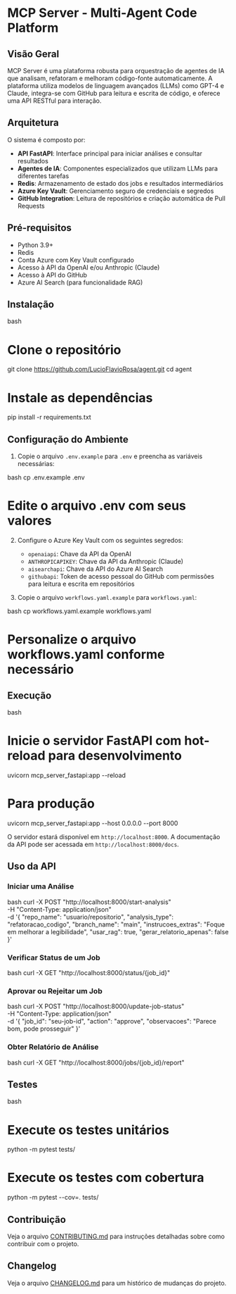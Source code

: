 # MCP Server - Multi-Agent Code Platform

## Visão Geral

MCP Server é uma plataforma robusta para orquestração de agentes de IA que analisam, refatoram e melhoram código-fonte automaticamente. A plataforma utiliza modelos de linguagem avançados (LLMs) como GPT-4 e Claude, integra-se com GitHub para leitura e escrita de código, e oferece uma API RESTful para interação.

## Arquitetura

O sistema é composto por:

- **API FastAPI**: Interface principal para iniciar análises e consultar resultados
- **Agentes de IA**: Componentes especializados que utilizam LLMs para diferentes tarefas
- **Redis**: Armazenamento de estado dos jobs e resultados intermediários
- **Azure Key Vault**: Gerenciamento seguro de credenciais e segredos
- **GitHub Integration**: Leitura de repositórios e criação automática de Pull Requests

## Pré-requisitos

- Python 3.9+
- Redis
- Conta Azure com Key Vault configurado
- Acesso à API da OpenAI e/ou Anthropic (Claude)
- Acesso à API do GitHub
- Azure AI Search (para funcionalidade RAG)

## Instalação

bash
# Clone o repositório
git clone https://github.com/LucioFlavioRosa/agent.git
cd agent

# Instale as dependências
pip install -r requirements.txt


## Configuração do Ambiente

1. Copie o arquivo `.env.example` para `.env` e preencha as variáveis necessárias:

bash
cp .env.example .env
# Edite o arquivo .env com seus valores


2. Configure o Azure Key Vault com os seguintes segredos:
   - `openaiapi`: Chave da API da OpenAI
   - `ANTHROPICAPIKEY`: Chave da API da Anthropic (Claude)
   - `aisearchapi`: Chave da API do Azure AI Search
   - `githubapi`: Token de acesso pessoal do GitHub com permissões para leitura e escrita em repositórios

3. Copie o arquivo `workflows.yaml.example` para `workflows.yaml`:

bash
cp workflows.yaml.example workflows.yaml
# Personalize o arquivo workflows.yaml conforme necessário


## Execução

bash
# Inicie o servidor FastAPI com hot-reload para desenvolvimento
uvicorn mcp_server_fastapi:app --reload

# Para produção
uvicorn mcp_server_fastapi:app --host 0.0.0.0 --port 8000


O servidor estará disponível em `http://localhost:8000`. A documentação da API pode ser acessada em `http://localhost:8000/docs`.

## Uso da API

### Iniciar uma Análise

bash
curl -X POST "http://localhost:8000/start-analysis" \
     -H "Content-Type: application/json" \
     -d '{
           "repo_name": "usuario/repositorio",
           "analysis_type": "refatoracao_codigo",
           "branch_name": "main",
           "instrucoes_extras": "Foque em melhorar a legibilidade",
           "usar_rag": true,
           "gerar_relatorio_apenas": false
         }'


### Verificar Status de um Job

bash
curl -X GET "http://localhost:8000/status/{job_id}"


### Aprovar ou Rejeitar um Job

bash
curl -X POST "http://localhost:8000/update-job-status" \
     -H "Content-Type: application/json" \
     -d '{
           "job_id": "seu-job-id",
           "action": "approve",
           "observacoes": "Parece bom, pode prosseguir"
         }'


### Obter Relatório de Análise

bash
curl -X GET "http://localhost:8000/jobs/{job_id}/report"


## Testes

bash
# Execute os testes unitários
python -m pytest tests/

# Execute os testes com cobertura
python -m pytest --cov=. tests/


## Contribuição

Veja o arquivo [CONTRIBUTING.md](CONTRIBUTING.md) para instruções detalhadas sobre como contribuir com o projeto.

## Changelog

Veja o arquivo [CHANGELOG.md](CHANGELOG.md) para um histórico de mudanças do projeto.
